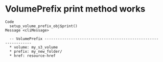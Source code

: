 # VolumePrefix print method works

    Code
      setup_volume_prefix_obj$print()
    Message <cliMessage>
      
      -- VolumePrefix ----------------------------------------------------------------
      * volume: my_s3_volume
      * prefix: my_new_folder/
      * href: resource-href

